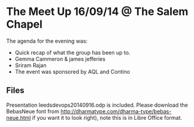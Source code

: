 The Meet Up 16/09/14 @ The Salem Chapel
=======================================

The agenda for the evening was:

* Quick recap of what the group has been up to.
* Gemma Cammeron & james jefferies
* Sriram Rajan
* The event was sponsored by AQL and Contino

Files
-----

Presentation leedsdevops20140916.odp is included. Please download the BebasNeue font from http://dharmatype.com/dharma-type/bebas-neue.html if you want it to look right), note this is in Libre Office format. 

